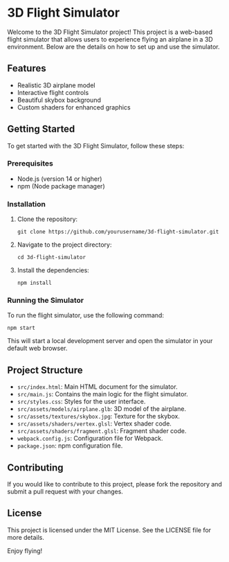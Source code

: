 # 3D Flight Simulator

Welcome to the 3D Flight Simulator project! This project is a web-based flight simulator that allows users to experience flying an airplane in a 3D environment. Below are the details on how to set up and use the simulator.

## Features

- Realistic 3D airplane model
- Interactive flight controls
- Beautiful skybox background
- Custom shaders for enhanced graphics

## Getting Started

To get started with the 3D Flight Simulator, follow these steps:

### Prerequisites

- Node.js (version 14 or higher)
- npm (Node package manager)

### Installation

1. Clone the repository:

   ```
   git clone https://github.com/yourusername/3d-flight-simulator.git
   ```

2. Navigate to the project directory:

   ```
   cd 3d-flight-simulator
   ```

3. Install the dependencies:

   ```
   npm install
   ```

### Running the Simulator

To run the flight simulator, use the following command:

```
npm start
```

This will start a local development server and open the simulator in your default web browser.

## Project Structure

- `src/index.html`: Main HTML document for the simulator.
- `src/main.js`: Contains the main logic for the flight simulator.
- `src/styles.css`: Styles for the user interface.
- `src/assets/models/airplane.glb`: 3D model of the airplane.
- `src/assets/textures/skybox.jpg`: Texture for the skybox.
- `src/assets/shaders/vertex.glsl`: Vertex shader code.
- `src/assets/shaders/fragment.glsl`: Fragment shader code.
- `webpack.config.js`: Configuration file for Webpack.
- `package.json`: npm configuration file.

## Contributing

If you would like to contribute to this project, please fork the repository and submit a pull request with your changes.

## License

This project is licensed under the MIT License. See the LICENSE file for more details.

Enjoy flying!